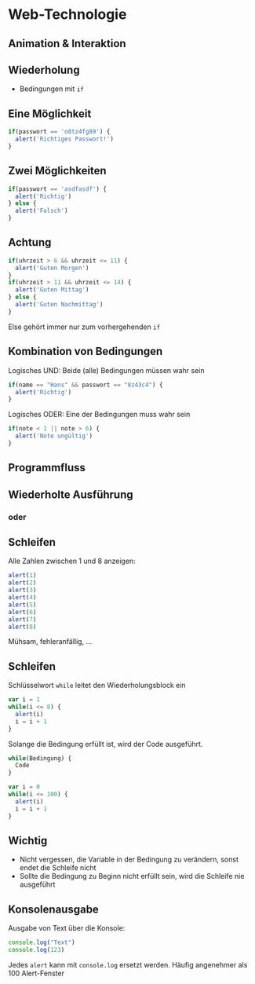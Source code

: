 # Web-Technologie

## Animation & Interaktion



## Wiederholung

* Bedingungen mit `if`



## Eine Möglichkeit

```js
if(passwort == 'o8tz4fg89') {
  alert('Richtiges Passwort!')
}
```



## Zwei Möglichkeiten

```js
if(passwort == 'asdfasdf') {
  alert('Richtig')
} else {
  alert('Falsch')
}
```


## Achtung

```js
if(uhrzeit > 6 && uhrzeit <= 11) {
  alert('Guten Morgen')
}
if(uhrzeit > 11 && uhrzeit <= 14) {
  alert('Guten Mittag')
} else {
  alert('Guten Nachmittag')
}
```

Else gehört immer nur zum vorhergehenden `if`



## Kombination von Bedingungen

Logisches UND: Beide (alle) Bedingungen müssen wahr sein

```js
if(name == "Hans" && passwort == "8z43c4") {
  alert('Richtig')
}
```

Logisches ODER: Eine der Bedingungen muss wahr sein

```js
if(note < 1 || note > 6) {
  alert('Note ungültig')
}
```



## Programmfluss



## Wiederholte Ausführung
### oder
## Schleifen



Alle Zahlen zwischen 1 und 8 anzeigen:

```js
alert(1)
alert(2)
alert(3)
alert(4)
alert(5)
alert(6)
alert(7)
alert(8)
```

Mühsam, fehleranfällig, ...



## Schleifen

Schlüsselwort `while` leitet den Wiederholungsblock ein

```js
var i = 1
while(i <= 8) {
  alert(i)
  i = i + 1
}
```



Solange die Bedingung erfüllt ist, wird der Code ausgeführt.

```js
while(Bedingung) {
  Code
}
```

```js
var i = 0
while(i <= 100) {
  alert(i)
  i = i + 1
}
```



## Wichtig

* Nicht vergessen, die Variable in der Bedingung zu verändern, sonst endet die Schleife nicht
* Sollte die Bedingung zu Beginn nicht erfüllt sein, wird die Schleife nie ausgeführt



## Konsolenausgabe

Ausgabe von Text über die Konsole:

```js
console.log("Text")
console.log(123)
```

Jedes `alert` kann mit `console.log` ersetzt werden. Häufig angenehmer als 100 Alert-Fenster
